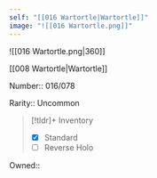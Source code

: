 ```yaml
---
self: "[[016 Wartortle|Wartortle]]"
image: "![[016 Wartortle.png]]"
---
```


![[016 Wartortle.png|360]]

[[008 Wartortle|Wartortle]]

Number:: 016/078

Rarity:: Uncommon

> [!tldr]+ Inventory
> - [x] Standard
> - [ ] Reverse Holo

Owned:: 

